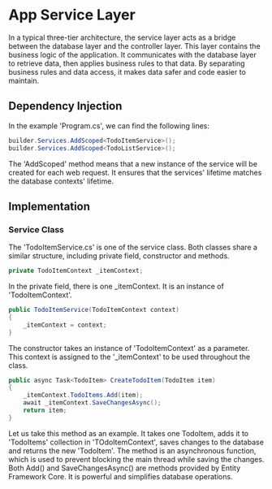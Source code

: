 # App Service Layer

In a typical three-tier architecture, the service layer acts as a bridge between the database layer and the controller layer. This layer contains the business logic of the application. It communicates with the database layer to retrieve data, then applies business rules to that data. By separating business rules and data access, it makes data safer and code easier to maintain.

## Dependency Injection

In the example 'Program.cs', we can find the following lines:

```c#
builder.Services.AddScoped<TodoItemService>();
builder.Services.AddScoped<TodoListService>();
```
The 'AddScoped' method means that a new instance of the service will be created for each web request. It ensures that the services' lifetime matches the database contexts' lifetime.

## Implementation
### Service Class

The 'TodoItemService.cs' is one of the service class. Both classes share a similar structure, including private field, constructor and methods.

```c#
private TodoItemContext _itemContext;
```
In the private field, there is one _itemContext. It is an instance of 'TodoItemContext'.

```c#
public TodoItemService(TodoItemContext context)
{
    _itemContext = context;
}
```
The constructor takes an instance of 'TodoItemContext' as a parameter. This context is assigned to the '_itemContext' to be used throughout the class.

```c#
public async Task<TodoItem> CreateTodoItem(TodoItem item)
{
    _itemContext.TodoItems.Add(item);
    await _itemContext.SaveChangesAsync();
    return item;
}
```
Let us take this method as an example. It takes one TodoItem, adds it to 'TodoItems' collection in 'TOdoItemContext', saves changes to the database and returns the new 'TodoItem'. The method is an asynchronous function, which is used to prevent blocking the main thread while saving the changes. Both Add() and SaveChangesAsync() are methods provided by Entity Framework Core. It is powerful and simplifies database operations.